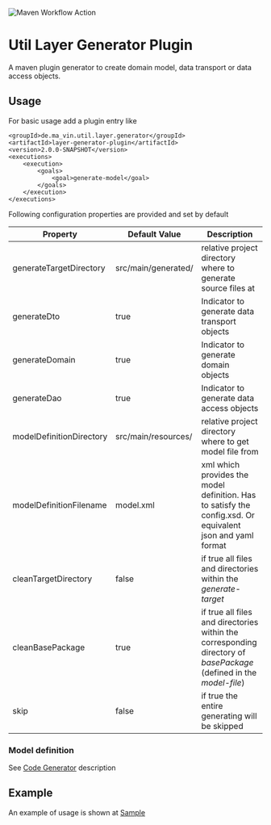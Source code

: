 ![Maven Workflow Action](https://github.com/Ma-Vin/de.ma_vin.util.layerGenerator/actions/workflows/maven.yml/badge.svg)

# Util Layer Generator Plugin

A maven plugin generator to create domain model, data transport or data access objects.

## Usage

For basic usage add a plugin entry like

```
<groupId>de.ma_vin.util.layer.generator</groupId>
<artifactId>layer-generator-plugin</artifactId>
<version>2.0.0-SNAPSHOT</version>
<executions>
    <execution>
        <goals>
            <goal>generate-model</goal>
        </goals>
    </execution>
</executions>
````

Following configuration properties are provided and set by default

| Property                 | Default Value       | Description                                                                                                         |
|--------------------------|---------------------|---------------------------------------------------------------------------------------------------------------------|
| generateTargetDirectory  | src/main/generated/ | relative project directory where to generate source files at                                                        |
| generateDto              | true                | Indicator to generate data transport objects                                                                        |
| generateDomain           | true                | Indicator to generate domain objects                                                                                |
| generateDao              | true                | Indicator to generate data access objects                                                                           |
| modelDefinitionDirectory | src/main/resources/ | relative project directory where to get model file from                                                             |
| modelDefinitionFilename  | model.xml           | xml which provides the model definition. Has to satisfy the config.xsd. Or equivalent json and yaml format          |
| cleanTargetDirectory     | false               | if true all files and directories within the *generate-target*                                                      |
| cleanBasePackage         | true                | if true all files and directories within the corresponding directory of *basePackage* (defined in the *model-file*) |
| skip                     | false               | if true the entire generating will be skipped                                                                       |


### Model definition

See [Code Generator](../base-layer-generator/README.md) description

## Example

An example of usage is shown at [Sample](../layer-generator-sample/README.md)